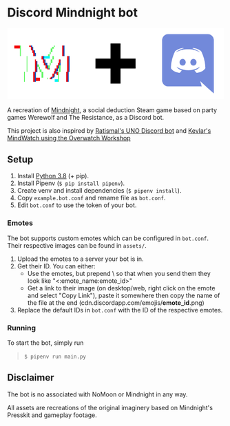 # Discord Mindnight bot

![Banner](assets/github/Banner.png)

A recreation of [Mindnight](https://store.steampowered.com/app/667870/MINDNIGHT/), a social deduction Steam game based on party games Werewolf and The Resistance, as a Discord bot.

This project is also inspired by [Ratismal's UNO Discord bot](https://github.com/Ratismal/UNO) and [Kevlar's MindWatch using the Overwatch Workshop](https://workshop.codes/TJ7R0)


## Setup

1. Install [Python 3.8](https://www.python.org/downloads/) (+ pip).
2. Install Pipenv (`$ pip install pipenv`).
3. Create venv and install dependencies (`$ pipenv install`).
4. Copy `example.bot.conf` and rename file as `bot.conf`.
5. Edit `bot.conf` to use the token of your bot.

### Emotes

The bot supports custom emotes which can be configured in `bot.conf`.
Their respective images can be found in `assets/`.

1. Upload the emotes to a server your bot is in.
2. Get their ID. You can either:
	* Use the emotes, but prepend \\ so that when you send them they look like "<:emote_name:emote_id>"
	* Get a link to their image (on desktop/web, right click on the emote and select "Copy Link"), paste it somewhere then copy the name of the file at the end (cdn.discordapp.com/emojis/**emote_id**.png)
3. Replace the default IDs in `bot.conf` with the ID of the respective emotes.

### Running

To start the bot, simply run
> `$ pipenv run main.py`


## Disclaimer

The bot is no associated with NoMoon or Mindnight in any way.

All assets are recreations of the original imaginery based on Mindnight's Presskit and gameplay footage.
